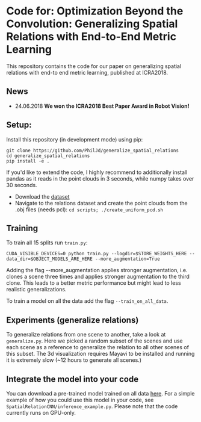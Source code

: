 # Code for: Optimization Beyond the Convolution: Generalizing Spatial Relations with End-to-End Metric Learning

This repository contains the code for our paper on generalizing spatial
relations with end-to end metric learning, published at ICRA2018.

## News

- 24.06.2018 **We won the ICRA2018 Best Paper Award in Robot Vision!**

## Setup:

Install this repository (in development mode) using pip:
```
git clone https://github.com/PhilJd/generalize_spatial_relations
cd generalize_spatial_relations
pip install -e .
```
If you'd like to extend the code, I highly recommend to
additionally install pandas as it reads in the point clouds in 3 seconds,
while numpy takes over 30 seconds.

- Download the [dataset](http://spatialrelations.cs.uni-freiburg.de/#dataset)
- Navigate to the relations dataset and create the point clouds from the .obj files (needs pcl):
  ```cd scripts; ./create_uniform_pcd.sh```


## Training
To train all 15 splits run `train.py`:
```
CUDA_VISIBLE_DEVICES=0 python train.py --logdir=$STORE_WEIGHTS_HERE --data_dir=$OBJECT_MODELS_ARE_HERE --more_augmentation=True
```
Adding the flag --more_augmentation applies stronger augmentation, i.e. 
clones a scene three times and applies stronger augmentation to the third clone. This leads
to a better metric performance but might lead to less realistic generalizations.

To train a model on all the data add the flag `--train_on_all_data`.


## Experiments (generalize relations)

To generalize relations from one scene to another, take a look at `generalize.py`.
Here we picked a random subset of the scenes and use each scene as a reference to
generalize the relation to all other scenes of this subset. The 3d visualization
requires Mayavi to be installed and running it is extremely slow (~12 hours to generate
all scenes.)

## Integrate the model into your code
You can download a pre-trained model trained on all data [here](#todo).
For a simple example of how you could use this model in your code, see
`SpatialRelationCNN/inference_example.py`.
Please note that the code currently runs on GPU-only.
